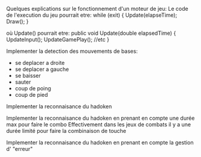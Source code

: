 Quelques explications sur le fonctionnement d'un moteur de jeu:
Le code de l'execution du jeu pourrait etre:
while (exit)
{
	Update(elapseTime);
	Draw();
}

où Update() pourrait etre:
public void Update(double elapsedTime)
{
	UpdateInput();
	UpdateGamePlay();
	//etc
}


Implementer la detection des mouvements de bases:
- se deplacer a droite
- se deplacer a gauche
- se baisser
- sauter
- coup de poing
- coup de pied

Implementer la reconnaisance du hadoken

Implementer la reconnaisance du hadoken en prenant en compte une durée max pour faire le combo
Effectivement dans les jeux de combats il y a une durée limité pour faire la combinaison de touche

Implementer la reconnaisance du hadoken en prenant en compte la gestion d' "erreur"


